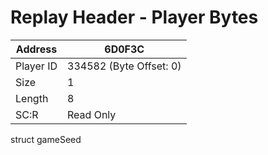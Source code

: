 
#  Replay Header - Player Bytes
Address   | 6D0F3C
----------|-------------
Player ID | 334582 (Byte Offset: 0)
Size 	  | 1
Length 	  | 8
SC:R      | Read Only

struct gameSeed
